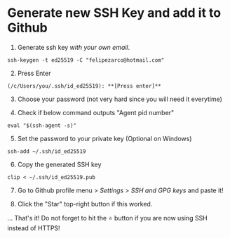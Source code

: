 # Generate new SSH Key and add it to Github 

1. Generate ssh key *with your own email*.
```shell
ssh-keygen -t ed25519 -C "felipezarco@hotmail.com"
``` 

2. Press Enter 
```shell
(/c/Users/you/.ssh/id_ed25519): **[Press enter]**
```

3. Choose your password (not very hard since you will need it everytime) 

4. Check if below command outputs "Agent pid number"
```
eval "$(ssh-agent -s)"
``` 

5. Set the password to your private key (Optional on Windows)
```
ssh-add ~/.ssh/id_ed25519
``` 

6. Copy the generated SSH key
````
clip < ~/.ssh/id_ed25519.pub
```` 

7. Go to Github profile menu > *Settings* > *SSH and GPG keys* and paste it!

8. Click the "Star" top-right button if this worked.

...
That's it! Do not forget to hit the ⭐ button if you are now using SSH instead of HTTPS!


